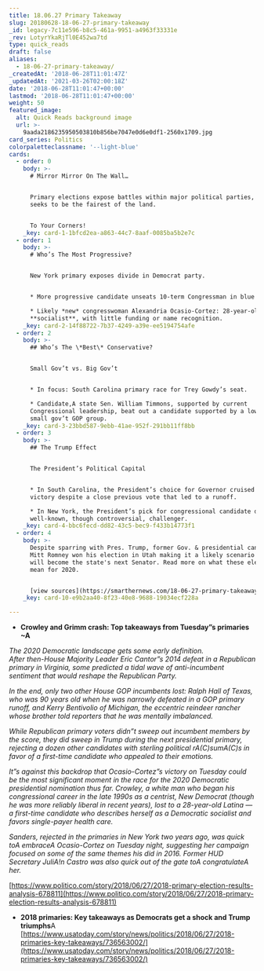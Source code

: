 ```yaml
---
title: 18.06.27 Primary Takeaway
slug: 20180628-18-06-27-primary-takeaway
_id: legacy-7c11e596-b8c5-461a-9951-a4963f33331e
_rev: LotyrYkaRjTl0E452wa7td
type: quick_reads
draft: false
aliases:
  - 18-06-27-primary-takeaway/
_createdAt: '2018-06-28T11:01:47Z'
_updatedAt: '2021-03-26T02:00:18Z'
date: '2018-06-28T11:01:47+00:00'
lastmod: '2018-06-28T11:01:47+00:00'
weight: 50
featured_image:
  alt: Quick Reads background image
  url: >-
    9aada2186235950503810b856be7047e0d6e0df1-2560x1709.jpg
card_series: Politics
colorpaletteclassname: '--light-blue'
cards:
  - order: 0
    body: >-
      # Mirror Mirror On The Wall…


      Primary elections expose battles within major political parties, as each
      seeks to be the fairest of the land.


      To Your Corners!
    _key: card-1-1bfcd2ea-a863-44c7-8aaf-0085ba5b2e7c
  - order: 1
    body: >-
      # Who’s The Most Progressive?


      New York primary exposes divide in Democrat party.


      * More progressive candidate unseats 10-term Congressman in blue district.

      * Likely *new* congresswoman Alexandria Ocasio-Cortez: 28-year-old
      **socialist**, with little funding or name recognition.
    _key: card-2-14f88722-7b37-4249-a39e-ee5194754afe
  - order: 2
    body: >-
      ## Who’s The \*Best\* Conservative?


      Small Gov’t vs. Big Gov’t


      * In focus: South Carolina primary race for Trey Gowdy’s seat.

      * Candidate,A state Sen. William Timmons, supported by current
      Congressional leadership, beat out a candidate supported by a low tax,
      small gov’t GOP group.
    _key: card-3-23bbd587-9ebb-41ae-952f-291bb11ff8bb
  - order: 3
    body: >-
      ## The Trump Effect


      The President’s Political Capital


      * In South Carolina, the President’s choice for Governor cruised to
      victory despite a close previous vote that led to a runoff.

      * In New York, the President’s pick for congressional candidate defeated a
      well-known, though controversial, challenger.
    _key: card-4-bbc6fecd-dd82-43c5-bec9-f433b14773f1
  - order: 4
    body: >-
      Despite sparring with Pres. Trump, former Gov. & presidential candidate
      Mitt Romney won his election in Utah making it a likely scenario that he
      will become the state's next Senator. Read more on what these elections
      mean for 2020.


      [view sources](https://smarthernews.com/18-06-27-primary-takeaway/)
    _key: card-10-e9b2aa40-8f23-40e8-9688-19034ecf228a

---
```

* **Crowley and Grimm crash: Top takeaways from Tuesday”s primaries ~A**

_The 2020 Democratic landscape gets some early definition._  
_After then-House Majority Leader Eric Cantor”s 2014 defeat in a Republican primary in Virginia, some predicted a tidal wave of anti-incumbent sentiment that would reshape the Republican Party._

_In the end, only two other House GOP incumbents lost: Ralph Hall of Texas, who was 90 years old when he was narrowly defeated in a GOP primary runoff, and Kerry Bentivolio of Michigan, the eccentric reindeer rancher whose brother told reporters that he was mentally imbalanced._

_While Republican primary voters didn”t sweep out incumbent members by the score, they did sweep in Trump during the next presidential primary, rejecting a dozen other candidates with sterling political rA(C)sumA(C)s in favor of a first-time candidate who appealed to their emotions._

_It”s against this backdrop that Ocasio-Cortez”s victory on Tuesday could be the most significant moment in the race for the 2020 Democratic presidential nomination thus far. Crowley, a white man who began his congressional career in the late 1990s as a centrist, New Democrat (though he was more reliably liberal in recent years), lost to a 28-year-old Latina — a first-time candidate who describes herself as a Democratic socialist and favors single-payer health care._

_Sanders, rejected in the primaries in New York two years ago, was quick toA embraceA Ocasio-Cortez on Tuesday night, suggesting her campaign focused on some of the same themes his did in 2016. Former HUD Secretary JuliA!n Castro was also quick out of the gate toA congratulateA her._

[https://www.politico.com/story/2018/06/27/2018-primary-election-results-analysis-678811](https://www.politico.com/story/2018/06/27/2018-primary-election-results-analysis-678811)

* **2018 primaries: Key takeaways as Democrats get a shock and Trump triumphs**A [https://www.usatoday.com/story/news/politics/2018/06/27/2018-primaries-key-takeaways/736563002/](https://www.usatoday.com/story/news/politics/2018/06/27/2018-primaries-key-takeaways/736563002/)